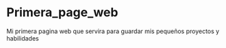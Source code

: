 # Primera_page_web
Mi primera pagina web que servira para guardar mis pequeños proyectos y habilidades 
